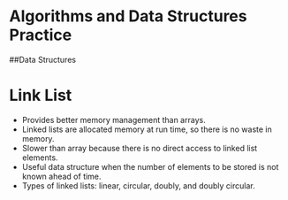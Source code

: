# Algorithms and Data Structures Practice

##Data Structures
# Link List
* Provides better memory management than arrays.
* Linked lists are allocated memory at run time, so there is no waste in memory.
* Slower than array because there is no direct access to linked list elements.
* Useful data structure when the number of elements to be stored is not known ahead of time.
* Types of linked lists: linear, circular, doubly, and doubly circular.
